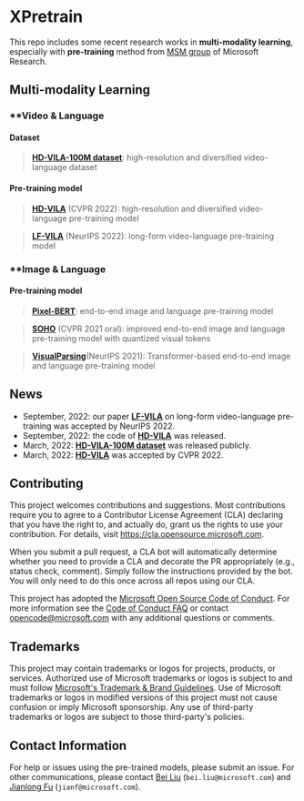 # XPretrain

This repo includes some recent research works in **multi-modality learning**, especially with **pre-training** method from [MSM group](https://www.microsoft.com/en-us/research/group/multimedia-search-and-mining/) of Microsoft Research. 

## Multi-modality Learning

### **Video & Language

#### Dataset

> [**HD-VILA-100M dataset**](https://github.com/microsoft/XPretrain/tree/main/hd-vila-100m): high-resolution and diversified video-language dataset

#### Pre-training model

> [**HD-VILA**](https://github.com/microsoft/XPretrain/tree/main/hd-vila) (CVPR 2022): high-resolution and diversified video-language pre-training model

> [**LF-VILA**](https://github.com/microsoft/XPretrain/tree/main/LF-VILA) (NeurIPS 2022): long-form video-language pre-training model

### **Image & Language

#### Pre-training model

> [**Pixel-BERT**](https://arxiv.org/pdf/2004.00849.pdf): end-to-end image and language pre-training model

> [**SOHO**](https://github.com/researchmm/soho) (CVPR 2021 oral): improved end-to-end image and language pre-training model with quantized visual tokens

> [**VisualParsing**](https://github.com/microsoft/XPretrain/tree/main/visualparsing)(NeurIPS 2021): Transformer-based end-to-end image and language pre-training model

## News

- September, 2022: our paper [**LF-VILA**](https://github.com/microsoft/XPretrain/tree/main/LF-VILA) on long-form video-language pre-training was accepted by NeurIPS 2022. 
- September, 2022: the code of [**HD-VILA**](https://github.com/microsoft/XPretrain/tree/main/hd-vila) was released.
- March, 2022: [**HD-VILA-100M dataset**](https://github.com/microsoft/XPretrain/tree/main/hd-vila-100m) was released publicly.
- March, 2022: [**HD-VILA**](https://github.com/microsoft/XPretrain/tree/main/hd-vila) was accepted by CVPR 2022.


## Contributing

This project welcomes contributions and suggestions.  Most contributions require you to agree to a
Contributor License Agreement (CLA) declaring that you have the right to, and actually do, grant us
the rights to use your contribution. For details, visit https://cla.opensource.microsoft.com.

When you submit a pull request, a CLA bot will automatically determine whether you need to provide
a CLA and decorate the PR appropriately (e.g., status check, comment). Simply follow the instructions
provided by the bot. You will only need to do this once across all repos using our CLA.

This project has adopted the [Microsoft Open Source Code of Conduct](https://opensource.microsoft.com/codeofconduct/).
For more information see the [Code of Conduct FAQ](https://opensource.microsoft.com/codeofconduct/faq/) or
contact [opencode@microsoft.com](mailto:opencode@microsoft.com) with any additional questions or comments.

## Trademarks

This project may contain trademarks or logos for projects, products, or services. Authorized use of Microsoft 
trademarks or logos is subject to and must follow 
[Microsoft's Trademark & Brand Guidelines](https://www.microsoft.com/en-us/legal/intellectualproperty/trademarks/usage/general).
Use of Microsoft trademarks or logos in modified versions of this project must not cause confusion or imply Microsoft sponsorship.
Any use of third-party trademarks or logos are subject to those third-party's policies.

## Contact Information

For help or issues using the pre-trained models, please submit an issue. 
For other communications, please contact [Bei Liu]() (`bei.liu@microsoft.com`) and [Jianlong Fu]() (`jianf@microsoft.com`).
